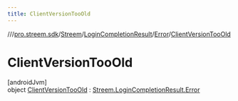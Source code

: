 ```yaml
---
title: ClientVersionTooOld
---
```

//[<root>](../../../../../../index.html)/[pro.streem.sdk](../../../../index.html)/[Streem](../../../index.html)/[LoginCompletionResult](../../index.html)/[Error](../index.html)/[ClientVersionTooOld](index.html)



# ClientVersionTooOld



[androidJvm]\
object [ClientVersionTooOld](index.html) : [Streem.LoginCompletionResult.Error](../index.html)


